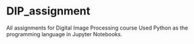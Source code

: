 # DIP_assignment
All assignments for Digital Image Processing course
Used Python as the programming language in Jupyter Notebooks.
